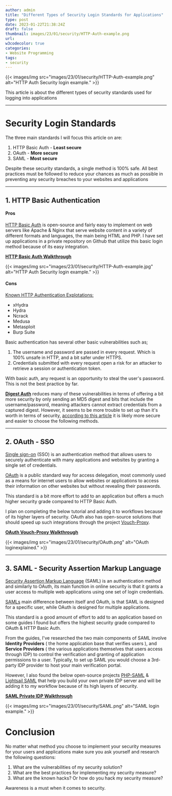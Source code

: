 ```yaml
---
author: admin
title: "Different Types of Security Login Standards for Applications"
type: post
date: 2023-01-22T21:38:24Z
draft: false
thumbnail: images/23/01/security/HTTP-Auth-example.png
url:
w3codecolor: true
categories:
- Website Programming
tags:
- security
---
```

{{< images/img src="images/23/01/security/HTTP-Auth-example.png" alt="HTTP Auth Security login example." >}}

This article is about the different types of security standards used for logging into applications

<hr>

# Security Login Standards

The three main standards I will focus this article on are:

1. HTTP Basic Auth - **Least secure**
2. OAuth - **More secure**
3. SAML - **Most secure**

Despite these security standards, a single method is 100% safe. All best practices must be followed to reduce your chances as much as possible in preventing any security breaches to your websites and applications

<hr>

## 1. HTTP Basic Authentication

#### **Pros**

[HTTP Basic Auth](https://docs.nginx.com/nginx/admin-guide/security-controls/configuring-http-basic-authentication/) is open-source and fairly easy to implement on web servers like Apache & Nginx that serve website content in a variety of different formats and languages, the main being HTML and PHP.
I have set up applications in a private repository on Github that utilize this basic login method because of its easy integration.

[**HTTP Basic Auth Walkthrough**](https://www.digitalocean.com/community/tutorials/how-to-set-up-basic-http-authentication-with-nginx-on-ubuntu-14-04)

{{< images/img src="images/23/01/security/HTTP-Auth-example.jpg" alt="HTTP Auth Security login example." >}}

#### **Cons**

[Known HTTP Authentication Explotations:](https://www.hackingarticles.in/multiple-ways-to-exploiting-http-authentication/)

- xHydra
- Hydra
- Ncrack
- Medusa
- Metasploit
- Burp Suite

Basic authentication has several other basic vulnerabilities such as;
1. The username and password are passed in every request. Which is 100% unsafe in HTTP, and a bit safer under HTTPS.
2. Credentials submitted with every request open a risk for an attacker to retrieve a session or authentication token. 

With basic auth, any request is an opportunity to steal the user's password. This is not the best practice by far.

[**Digest Auth**](https://www.nginx.com/resources/wiki/modules/auth_digest/) reduces many of these vulnerabilities in terms of offering a bit more security by only sending an MD5 digest and bits that include the username/password, meaning attackers cannot extract credentials from a captured digest. However, it seems to be more trouble to set up than it's worth in terms of security, [according to this article](https://www.securitydrops.com/http-digest/#complexity) it is likely more secure and easier to choose the following methods.

<hr>

## 2. OAuth - SSO

[Single sign-on](https://www.onelogin.com/learn/how-single-sign-on-works) (SSO) is an authentication method that allows users to securely authenticate with many applications and websites by granting a single set of credentials.

[OAuth](https://oauth.net/) is a public standard way for access delegation, most commonly used as a means for internet users to allow websites or applications to access their information on other websites but without revealing their passwords.

This standard is a bit more effort to add to an application but offers a much higher security grade compared to HTTP Basic Auth.

I plan on completing the below tutorial and adding it to workflows because of its higher layers of security. OAuth also has open-source solutions that should speed up such integrations through the project [Vouch-Proxy](https://github.com/vouch/vouch-proxy).

[**OAuth Vouch-Proxy Walkthrough**](https://www.digitalocean.com/community/tutorials/how-to-set-up-basic-http-authentication-with-nginx-on-ubuntu-14-04)

{{< images/img src="images/23/01/security/OAuth.png" alt="OAuth loginexplained." >}}

<hr>

## 3. SAML - Security Assertion Markup Language


[Security Assertion Markup Language](https://www.onelogin.com/learn/how-single-sign-on-works) (SAML) is an authentication method and similarly to OAuth, its main function in online security is that it grants a user access to multiple web applications using one set of login credentials.

[SAMLs](https://www.onelogin.com/learn/saml#:~:text=What%20is%20SAML%3F,one%20set%20of%20login%20credentials.) main difference between itself and OAuth, is that SAML is designed for a specific user, while OAuth is designed for multiple applications.

This standard is a good amount of effort to add to an application based on some guides I found but offers the highest security grade compared to OAuth & HTTP Basic Auth.

From the guides, I've researched the two main components of SAML involve **Identity Providers** ( the home application base that verifies users ), and **Service Providers** ( the various applications themselves that users access through IDP) to control the verification and granting of application permissions to a user.
Typically, to set up SAML you would choose a 3rd-party IDP provider to host your main verification portal. 

However, I also found the below open-source projects [PHP-SAML](https://github.com/SAML-Toolkits/php-saml) &  [Lightsail SAML](https://github.com/lightSAML/lightSAML-IDP) that help you build your own private IDP server and will be adding it to my workflow because of its high layers of security.

[**SAML Private IDP Walkthrough**](https://medium.com/@adamfanfan7/build-your-own-central-authentication-server-using-saml-2-0-in-aws-9c5a21e01442)

{{< images/img src="images/23/01/security/SAML.png" alt="SAML login example." >}}

# Conclusion

No matter what method you choose to implement your security measures for your users and applications make sure you ask yourself and research the following questions:
1. What are the vulnerabilities of my security solution?
2. What are the best practices for implementing my security measure?
3. What are the known hacks? Or how do you hack my security measure?

Awareness is a must when it comes to security.
